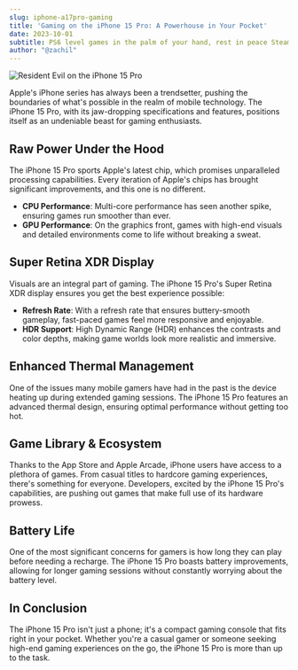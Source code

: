 ```yaml
---
slug: iphone-a17pro-gaming
title: 'Gaming on the iPhone 15 Pro: A Powerhouse in Your Pocket'
date: 2023-10-01
subtitle: PS6 level games in the palm of your hand, rest in peace Steam Deck.
author: "@zachil"
---
```


![Resident Evil on the iPhone 15 Pro](images/iphone-re-village.jpg)

Apple's iPhone series has always been a trendsetter, pushing the boundaries of what's possible in the realm of mobile technology. The iPhone 15 Pro, with its jaw-dropping specifications and features, positions itself as an undeniable beast for gaming enthusiasts.

## **Raw Power Under the Hood**

The iPhone 15 Pro sports Apple's latest chip, which promises unparalleled processing capabilities. Every iteration of Apple's chips has brought significant improvements, and this one is no different.

- **CPU Performance**: Multi-core performance has seen another spike, ensuring games run smoother than ever.
- **GPU Performance**: On the graphics front, games with high-end visuals and detailed environments come to life without breaking a sweat.

## **Super Retina XDR Display**

Visuals are an integral part of gaming. The iPhone 15 Pro's Super Retina XDR display ensures you get the best experience possible:

- **Refresh Rate**: With a refresh rate that ensures buttery-smooth gameplay, fast-paced games feel more responsive and enjoyable.
- **HDR Support**: High Dynamic Range (HDR) enhances the contrasts and color depths, making game worlds look more realistic and immersive.

## **Enhanced Thermal Management**

One of the issues many mobile gamers have had in the past is the device heating up during extended gaming sessions. The iPhone 15 Pro features an advanced thermal design, ensuring optimal performance without getting too hot.

## **Game Library & Ecosystem**

Thanks to the App Store and Apple Arcade, iPhone users have access to a plethora of games. From casual titles to hardcore gaming experiences, there's something for everyone. Developers, excited by the iPhone 15 Pro's capabilities, are pushing out games that make full use of its hardware prowess.

## **Battery Life**

One of the most significant concerns for gamers is how long they can play before needing a recharge. The iPhone 15 Pro boasts battery improvements, allowing for longer gaming sessions without constantly worrying about the battery level.

## **In Conclusion**

The iPhone 15 Pro isn't just a phone; it's a compact gaming console that fits right in your pocket. Whether you're a casual gamer or someone seeking high-end gaming experiences on the go, the iPhone 15 Pro is more than up to the task.